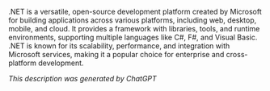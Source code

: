 .NET is a versatile, open-source development platform created by Microsoft for building applications across various platforms, including web, desktop, mobile, and cloud. It provides a framework with libraries, tools, and runtime environments, supporting multiple languages like C#, F#, and Visual Basic. .NET is known for its scalability, performance, and integration with Microsoft services, making it a popular choice for enterprise and cross-platform development.

*This description was generated by ChatGPT*